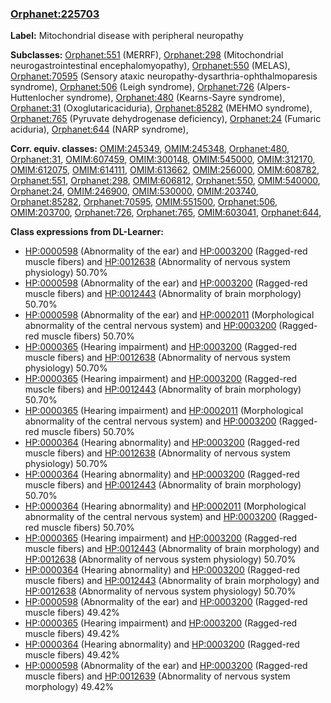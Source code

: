 
### [Orphanet:225703](http://www.orpha.net/ORDO/Orphanet_225703)
**Label:** Mitochondrial disease with peripheral neuropathy

**Subclasses:** [Orphanet:551](http://www.orpha.net/ORDO/Orphanet_551) (MERRF), [Orphanet:298](http://www.orpha.net/ORDO/Orphanet_298) (Mitochondrial neurogastrointestinal encephalomyopathy), [Orphanet:550](http://www.orpha.net/ORDO/Orphanet_550) (MELAS), [Orphanet:70595](http://www.orpha.net/ORDO/Orphanet_70595) (Sensory ataxic neuropathy-dysarthria-ophthalmoparesis syndrome), [Orphanet:506](http://www.orpha.net/ORDO/Orphanet_506) (Leigh syndrome), [Orphanet:726](http://www.orpha.net/ORDO/Orphanet_726) (Alpers-Huttenlocher syndrome), [Orphanet:480](http://www.orpha.net/ORDO/Orphanet_480) (Kearns-Sayre syndrome), [Orphanet:31](http://www.orpha.net/ORDO/Orphanet_31) (Oxoglutaricaciduria), [Orphanet:85282](http://www.orpha.net/ORDO/Orphanet_85282) (MEHMO syndrome), [Orphanet:765](http://www.orpha.net/ORDO/Orphanet_765) (Pyruvate dehydrogenase deficiency), [Orphanet:24](http://www.orpha.net/ORDO/Orphanet_24) (Fumaric aciduria), [Orphanet:644](http://www.orpha.net/ORDO/Orphanet_644) (NARP syndrome), 

**Corr. equiv. classes:** [OMIM:245349](http://purl.obolibrary.org/obo/OMIM_245349), [OMIM:245348](http://purl.obolibrary.org/obo/OMIM_245348), [Orphanet:480](http://www.orpha.net/ORDO/Orphanet_480), [Orphanet:31](http://www.orpha.net/ORDO/Orphanet_31), [OMIM:607459](http://purl.obolibrary.org/obo/OMIM_607459), [OMIM:300148](http://purl.obolibrary.org/obo/OMIM_300148), [OMIM:545000](http://purl.obolibrary.org/obo/OMIM_545000), [OMIM:312170](http://purl.obolibrary.org/obo/OMIM_312170), [OMIM:612075](http://purl.obolibrary.org/obo/OMIM_612075), [OMIM:614111](http://purl.obolibrary.org/obo/OMIM_614111), [OMIM:613662](http://purl.obolibrary.org/obo/OMIM_613662), [OMIM:256000](http://purl.obolibrary.org/obo/OMIM_256000), [OMIM:608782](http://purl.obolibrary.org/obo/OMIM_608782), [Orphanet:551](http://www.orpha.net/ORDO/Orphanet_551), [Orphanet:298](http://www.orpha.net/ORDO/Orphanet_298), [OMIM:606812](http://purl.obolibrary.org/obo/OMIM_606812), [Orphanet:550](http://www.orpha.net/ORDO/Orphanet_550), [OMIM:540000](http://purl.obolibrary.org/obo/OMIM_540000), [Orphanet:24](http://www.orpha.net/ORDO/Orphanet_24), [OMIM:246900](http://purl.obolibrary.org/obo/OMIM_246900), [OMIM:530000](http://purl.obolibrary.org/obo/OMIM_530000), [OMIM:203740](http://purl.obolibrary.org/obo/OMIM_203740), [Orphanet:85282](http://www.orpha.net/ORDO/Orphanet_85282), [Orphanet:70595](http://www.orpha.net/ORDO/Orphanet_70595), [OMIM:551500](http://purl.obolibrary.org/obo/OMIM_551500), [Orphanet:506](http://www.orpha.net/ORDO/Orphanet_506), [OMIM:203700](http://purl.obolibrary.org/obo/OMIM_203700), [Orphanet:726](http://www.orpha.net/ORDO/Orphanet_726), [Orphanet:765](http://www.orpha.net/ORDO/Orphanet_765), [OMIM:603041](http://purl.obolibrary.org/obo/OMIM_603041), [Orphanet:644](http://www.orpha.net/ORDO/Orphanet_644), 

**Class expressions from DL-Learner:**

- [HP:0000598](http://purl.obolibrary.org/obo/HP_0000598) (Abnormality of the ear) and [HP:0003200](http://purl.obolibrary.org/obo/HP_0003200) (Ragged-red muscle fibers) and [HP:0012638](http://purl.obolibrary.org/obo/HP_0012638) (Abnormality of nervous system physiology) 50.70%
- [HP:0000598](http://purl.obolibrary.org/obo/HP_0000598) (Abnormality of the ear) and [HP:0003200](http://purl.obolibrary.org/obo/HP_0003200) (Ragged-red muscle fibers) and [HP:0012443](http://purl.obolibrary.org/obo/HP_0012443) (Abnormality of brain morphology) 50.70%
- [HP:0000598](http://purl.obolibrary.org/obo/HP_0000598) (Abnormality of the ear) and [HP:0002011](http://purl.obolibrary.org/obo/HP_0002011) (Morphological abnormality of the central nervous system) and [HP:0003200](http://purl.obolibrary.org/obo/HP_0003200) (Ragged-red muscle fibers) 50.70%
- [HP:0000365](http://purl.obolibrary.org/obo/HP_0000365) (Hearing impairment) and [HP:0003200](http://purl.obolibrary.org/obo/HP_0003200) (Ragged-red muscle fibers) and [HP:0012638](http://purl.obolibrary.org/obo/HP_0012638) (Abnormality of nervous system physiology) 50.70%
- [HP:0000365](http://purl.obolibrary.org/obo/HP_0000365) (Hearing impairment) and [HP:0003200](http://purl.obolibrary.org/obo/HP_0003200) (Ragged-red muscle fibers) and [HP:0012443](http://purl.obolibrary.org/obo/HP_0012443) (Abnormality of brain morphology) 50.70%
- [HP:0000365](http://purl.obolibrary.org/obo/HP_0000365) (Hearing impairment) and [HP:0002011](http://purl.obolibrary.org/obo/HP_0002011) (Morphological abnormality of the central nervous system) and [HP:0003200](http://purl.obolibrary.org/obo/HP_0003200) (Ragged-red muscle fibers) 50.70%
- [HP:0000364](http://purl.obolibrary.org/obo/HP_0000364) (Hearing abnormality) and [HP:0003200](http://purl.obolibrary.org/obo/HP_0003200) (Ragged-red muscle fibers) and [HP:0012638](http://purl.obolibrary.org/obo/HP_0012638) (Abnormality of nervous system physiology) 50.70%
- [HP:0000364](http://purl.obolibrary.org/obo/HP_0000364) (Hearing abnormality) and [HP:0003200](http://purl.obolibrary.org/obo/HP_0003200) (Ragged-red muscle fibers) and [HP:0012443](http://purl.obolibrary.org/obo/HP_0012443) (Abnormality of brain morphology) 50.70%
- [HP:0000364](http://purl.obolibrary.org/obo/HP_0000364) (Hearing abnormality) and [HP:0002011](http://purl.obolibrary.org/obo/HP_0002011) (Morphological abnormality of the central nervous system) and [HP:0003200](http://purl.obolibrary.org/obo/HP_0003200) (Ragged-red muscle fibers) 50.70%
- [HP:0000365](http://purl.obolibrary.org/obo/HP_0000365) (Hearing impairment) and [HP:0003200](http://purl.obolibrary.org/obo/HP_0003200) (Ragged-red muscle fibers) and [HP:0012443](http://purl.obolibrary.org/obo/HP_0012443) (Abnormality of brain morphology) and [HP:0012638](http://purl.obolibrary.org/obo/HP_0012638) (Abnormality of nervous system physiology) 50.70%
- [HP:0000364](http://purl.obolibrary.org/obo/HP_0000364) (Hearing abnormality) and [HP:0003200](http://purl.obolibrary.org/obo/HP_0003200) (Ragged-red muscle fibers) and [HP:0012443](http://purl.obolibrary.org/obo/HP_0012443) (Abnormality of brain morphology) and [HP:0012638](http://purl.obolibrary.org/obo/HP_0012638) (Abnormality of nervous system physiology) 50.70%
- [HP:0000598](http://purl.obolibrary.org/obo/HP_0000598) (Abnormality of the ear) and [HP:0003200](http://purl.obolibrary.org/obo/HP_0003200) (Ragged-red muscle fibers) 49.42%
- [HP:0000365](http://purl.obolibrary.org/obo/HP_0000365) (Hearing impairment) and [HP:0003200](http://purl.obolibrary.org/obo/HP_0003200) (Ragged-red muscle fibers) 49.42%
- [HP:0000364](http://purl.obolibrary.org/obo/HP_0000364) (Hearing abnormality) and [HP:0003200](http://purl.obolibrary.org/obo/HP_0003200) (Ragged-red muscle fibers) 49.42%
- [HP:0000598](http://purl.obolibrary.org/obo/HP_0000598) (Abnormality of the ear) and [HP:0003200](http://purl.obolibrary.org/obo/HP_0003200) (Ragged-red muscle fibers) and [HP:0012639](http://purl.obolibrary.org/obo/HP_0012639) (Abnormality of nervous system morphology) 49.42%


